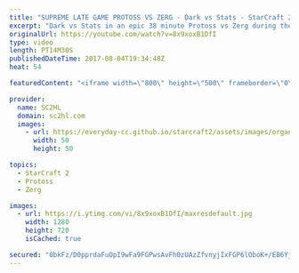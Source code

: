 ```yaml
---
title: "SUPREME LATE GAME PROTOSS VS ZERG - Dark vs Stats - StarCraft 2 Starleague"
excerpt: "Dark vs Stats in an epic 38 minute Protoss vs Zerg during the Starcraft 2 starleague. Going to the supreme late game.  ► http://bit.ly/SC2HLsubscribe - SUBSCRIBE to SC2HL!  ► Watch the Starcraft 2 Starleague on: http://youtube.com/esportstv    Thank you for watching our videos! Subscribe for more StarCraft"
originalUrl: https://youtube.com/watch?v=8x9xoxB1DfI
type: video
length: PT14M30S
publishedDateTime: 2017-08-04T19:34:48Z
heat: 54

featuredContent: "<iframe width=\"800\" height=\"500\" frameborder=\"0\" src=\"https://www.youtube.com/embed/8x9xoxB1DfI\" allow=\"accelerometer; autoplay; encrypted-media; gyroscope; picture-in-picture\" allowfullscreen></iframe>"

provider:
  name: SC2HL
  domain: sc2hl.com
  images:
    - url: https://everyday-cc.github.io/starcraft2/assets/images/organizations/sc2hl.com-50x50.jpg
      width: 50
      height: 50

topics:
  - StarCraft 2
  - Protoss
  - Zerg

images:
  - url: https://i.ytimg.com/vi/8x9xoxB1DfI/maxresdefault.jpg
    width: 1280
    height: 720
    isCached: true

secured: "0bkFz/D0pprdaFuOpI9wFa9FGPwsAvFh0zUAzZfvnyjIxFGP6lOboK+/EB6YjJsfCxHNQd/cwEHCC09VgK8QtFG6cWf7dim6nu2UyY5lO4oo2HxuzrzE/Ivfo0PD3aRI3i5QLAOBvDaTLZa0Cjupa6Mxh/uJIxNnIjPwAGu9YJW3KlZSfXXxoQrLyU6z/UPKHx1QmmUNBcNXGrKKuvgTu2i1yaKPmMII3gfTwNVmV5UajlCPkHjceMJQkDza63kjJNdFWwQap3BrY0VtuDQBZ4jBAii3+aknjC4+hgiDCxtAEhKEDZtoNEcYEhkrnFeKw3ePl9Gr2xo9a81mqPLJPeLFawrPLn9DI6Y/yF5B73rlgPfA/f3MPUfiijWTw/dNRmYwD3OuipHlGTNafxlpumrSHj8bTLX+j43rNKh8qkuvOE/UJvmxdGTc2d0h3yfz;+TUIx3NfmAiXpOuxto3O7A=="
---
```


